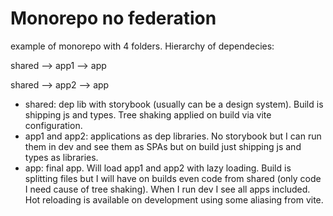 # Monorepo no federation

example of monorepo with 4 folders. Hierarchy of dependecies:

shared --> app1 --> app

shared --> app2 --> app

- shared: dep lib with storybook (usually can be a design system). Build is shipping js and types. Tree shaking applied on build via vite configuration.
- app1 and app2: applications as dep libraries. No storybook but I can run them in dev and see them as SPAs but on build just shipping js and types as libraries.
- app: final app. Will load app1 and app2 with lazy loading. Build is splitting files but I will have on builds even code from shared (only code I need cause of tree shaking).
When I run dev I see all apps included. Hot reloading is available on development using some aliasing from vite.
